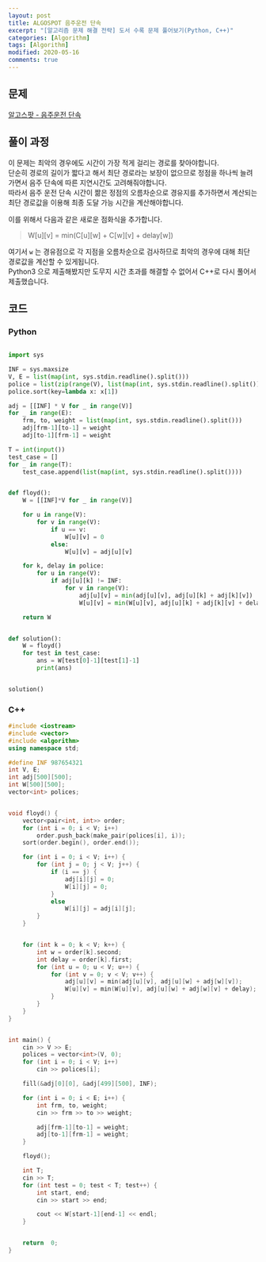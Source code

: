 ```yaml
---
layout: post
title: ALGOSPOT 음주운전 단속
excerpt: "[알고리즘 문제 해결 전략] 도서 수록 문제 풀어보기(Python, C++)"
categories: [Algorithm]
tags: [Algorithm]
modified: 2020-05-16
comments: true
---
```


## 문제
[알고스팟 - 음주운전 단속](https://algospot.com/judge/problem/read/DRUNKEN)


## 풀이 과정
이 문제는 최악의 경우에도 시간이 가장 적게 걸리는 경로를 찾아야합니다. <br>
단순히 경로의 길이가 짧다고 해서 최단 경로라는 보장이 없으므로 정점을 하나씩 늘려가면서 음주 단속에 따른 지연시간도 고려해줘야합니다. <br>
따라서 음주 운전 단속 시간이 짦은 정점의 오름차순으로 경유지를 추가하면서 계산되는 최단 경로값을 이용해 최종 도달 가능 시간을 계산해야합니다. <br>

이를 위해서 다음과 같은 새로운 점화식을 추가합니다. <br>

> W[u][v] = min(C[u][w] + C[w][v] + delay[w])

여기서 `w` 는 경유점으로 각 지점을 오름차순으로 검사하므로 최악의 경우에 대해 최단 경로값을 계산할 수 있게됩니다. <br> 
Python3 으로 제출해봤지만 도무지 시간 초과를 해결할 수 없어서 C++로 다시 풀어서 제출했습니다. <br>

## 코드

### Python
~~~ python

import sys

INF = sys.maxsize
V, E = list(map(int, sys.stdin.readline().split()))
police = list(zip(range(V), list(map(int, sys.stdin.readline().split()))))
police.sort(key=lambda x: x[1])

adj = [[INF] * V for _ in range(V)]
for _ in range(E):
    frm, to, weight = list(map(int, sys.stdin.readline().split()))
    adj[frm-1][to-1] = weight
    adj[to-1][frm-1] = weight

T = int(input())
test_case = []
for _ in range(T):
    test_case.append(list(map(int, sys.stdin.readline().split())))


def floyd():
    W = [[INF]*V for _ in range(V)]

    for u in range(V):
        for v in range(V):
            if u == v:
                W[u][v] = 0
            else:
                W[u][v] = adj[u][v]

    for k, delay in police:
        for u in range(V):
            if adj[u][k] != INF:
                for v in range(V):
                    adj[u][v] = min(adj[u][v], adj[u][k] + adj[k][v])
                    W[u][v] = min(W[u][v], adj[u][k] + adj[k][v] + delay)

    return W


def solution():
    W = floyd()
    for test in test_case:
        ans = W[test[0]-1][test[1]-1]
        print(ans)


solution()

~~~

### C++
~~~ c++
#include <iostream>
#include <vector>
#include <algorithm>
using namespace std;

#define INF 987654321
int V, E;
int adj[500][500];
int W[500][500];
vector<int> polices;


void floyd() {
	vector<pair<int, int>> order;
	for (int i = 0; i < V; i++)
		order.push_back(make_pair(polices[i], i));
	sort(order.begin(), order.end());

	for (int i = 0; i < V; i++) {
		for (int j = 0; j < V; j++) {
			if (i == j) {
				adj[i][j] = 0;
				W[i][j] = 0;
			}
			else 
				W[i][j] = adj[i][j];
		}
	}


	for (int k = 0; k < V; k++) {
		int w = order[k].second;
		int delay = order[k].first;
		for (int u = 0; u < V; u++) {
			for (int v = 0; v < V; v++) {
				adj[u][v] = min(adj[u][v], adj[u][w] + adj[w][v]);
				W[u][v] = min(W[u][v], adj[u][w] + adj[w][v] + delay);
			}
		}
	}
}


int main() {
	cin >> V >> E;
	polices = vector<int>(V, 0);
	for (int i = 0; i < V; i++)
		cin >> polices[i];

	fill(&adj[0][0], &adj[499][500], INF);

	for (int i = 0; i < E; i++) {
		int frm, to, weight;
		cin >> frm >> to >> weight;

		adj[frm-1][to-1] = weight;
		adj[to-1][frm-1] = weight;
	}

	floyd();

	int T;
	cin >> T;
	for (int test = 0; test < T; test++) {
		int start, end;
		cin >> start >> end;

		cout << W[start-1][end-1] << endl;
	}


	return  0;
}
~~~

